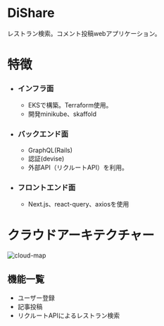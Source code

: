 # DiShare

レストラン検索。コメント投稿webアプリケーション。

# 特徴
- ### インフラ面
  - EKSで構築。Terraform使用。
  - 開発minikube、skaffold
- ### バックエンド面
  - GraphQL(Rails)
  - 認証(devise)
  - 外部API（リクルートAPI）を利用。
- ### フロントエンド面
  - Next.js、react-query、axiosを使用

# クラウドアーキテクチャー
![cloud-map](https://user-images.githubusercontent.com/49737864/84779262-23d72b00-b01f-11ea-8e2c-9347f31a07a7.png)

## 機能一覧
- ユーザー登録
- 記事投稿
- リクルートAPIによるレストラン検索